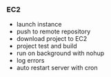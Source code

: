
### EC2

- launch instance
- push to remote repository
- download project to EC2
- project test and build
- run on background with nohup
- log errors
- auto restart server with cron